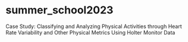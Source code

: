 # summer_school2023
Case Study: Classifying and Analyzing Physical Activities through Heart Rate Variability and Other Physical Metrics Using Holter Monitor Data
